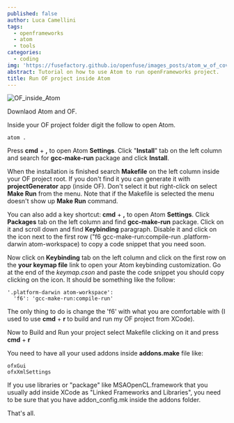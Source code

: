 ```yaml
---
published: false
author: Luca Camellini
tags:
  - openframeworks
  - atom
  - tools
categories:
  - coding
img: 'https://fusefactory.github.io/openfuse/images_posts/atom_w_of_cover.png'
abstract: Tutorial on how to use Atom to run openFrameworks project.
title: Run OF project inside Atom
---
```

![OF_inside_Atom]({{site.baseurl}}/images_posts/atom_w_of_cover.png)

Downlaod Atom and OF.

Inside your OF project folder digit the follow to open Atom.

```
atom .
```

Press **cmd** + **,** to open Atom **Settings**. Click "**Install**" tab on the left column and search for **gcc-make-run** package and click **Install**.

When the installation is finished search **Makefile** on the left column inside your OF project root. If you don't find it you can generate it with **projectGenerator** app (inside OF). Don't select it but right-click on select **Make Run** from the menu. Note that if the Makefile is selected the menu doesn't show up **Make Run** command.

You can also add a key shortcut: **cmd** + **,** to open Atom **Settings**. Click **Packages** tab on the left column and find **gcc-make-run** package. Click on it and scroll down and find **Keybinding** paragraph. Disable it and click on the icon next to the first row ("f6 gcc-make-run:compile-run .platform-darwin atom-workspace) to copy a code snippet that you need soon.

Now click on **Keybinding** tab on the left column and click on the first row on the **your keymap file** link to open your Atom keybinding customization. Go at the end of the _keymap.cson_ and paste the code snippet you should copy clicking on the icon. It should be something like the follow:

```
'.platform-darwin atom-workspace':
  'f6': 'gcc-make-run:compile-run'
```

The only thing to do is change the 'f6' with what you are comfortable with (I used to use **cmd** + **r** to build and run my OF project from XCode).

Now to Build and Run your project select Makefile clicking on it and press **cmd** + **r**

You need to have all your used addons inside **addons.make** file like:

```
ofxGui
ofxXmlSettings

```

If you use libraries or "package" like MSAOpenCL.framework that you usually add inside XCode as "Linked Frameworks and Libraries", you need to be sure that you have addon_config.mk inside the addons folder.

That's all.
